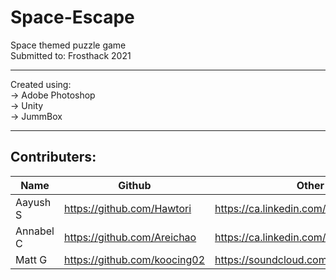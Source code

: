 # Space-Escape
Space themed puzzle game \
Submitted to: Frosthack 2021

***

Created using: \
-> Adobe Photoshop \
-> Unity \
-> JummBox 

***

## Contributers: 
| Name | Github | Other links | 
|------|--------|-------------|
| Aayush S | https://github.com/Hawtori | https://ca.linkedin.com/in/aayushshrestha161 | 
| Annabel C | https://github.com/Areichao | https://ca.linkedin.com/in/annabel-chao | 
| Matt G | https://github.com/koocing02 | https://soundcloud.com/user-768190727 | 

